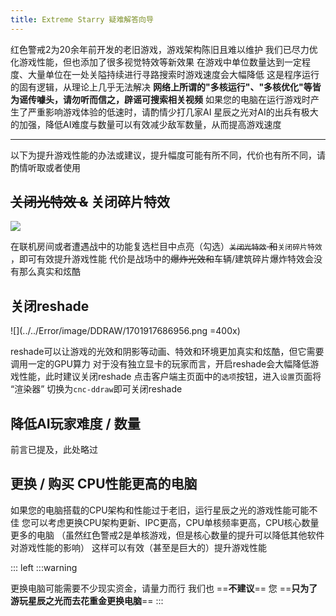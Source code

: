 ```yaml
---
title: Extreme Starry 疑难解答向导
---
```


红色警戒2为20余年前开发的老旧游戏，游戏架构陈旧且难以维护
我们已尽力优化游戏性能，但也添加了很多视觉特效等新效果
在游戏中单位数量达到一定程度、大量单位在一处关隘持续进行寻路搜索时游戏速度会大幅降低
这是程序运行的固有逻辑，从理论上几乎无法解决
**网络上所谓的"多核运行"、"多核优化"等皆为谣传噱头，请勿听而信之，辟谣可搜索相关视频**
如果您的电脑在运行游戏时产生了严重影响游戏体验的低速时，请酌情少打几家AI
星辰之光对AI的出兵有极大的加强，降低AI难度与数量可以有效减少敌军数量，从而提高游戏速度

---

以下为提升游戏性能的办法或建议，提升幅度可能有所不同，代价也有所不同，请酌情听取或者使用

## ~~关闭光特效 &~~ 关闭碎片特效

![](image/Offline/1701938683481.png)

在联机房间或者遭遇战中的功能复选栏目中点亮（勾选）~~`关闭光特效` 和~~`关闭碎片特效` ，即可有效提升游戏性能
代价是战场中的~~爆炸光效和~~车辆/建筑碎片爆炸特效会没有那么真实和炫酷

## 关闭reshade

![](../../Error/image/DDRAW/1701917686956.png =400x)

reshade可以让游戏的光效和阴影等动画、特效和环境更加真实和炫酷，但它需要调用一定的GPU算力
对于没有独立显卡的玩家而言，开启reshade会大幅降低游戏性能，此时建议关闭reshade
点击客户端主页面中的`选项`按钮，进入`设置`页面将 “渲染器” 切换为`cnc-ddraw`即可关闭reshade

## 降低AI玩家难度 / 数量

前言已提及，此处略过

## 更换 / 购买 CPU性能更高的电脑

如果您的电脑搭载的CPU架构和性能过于老旧，运行星辰之光的游戏性能可能不佳
您可以考虑更换CPU架构更新、IPC更高，CPU单核频率更高，CPU核心数量更多的电脑
（虽然红色警戒2是单核游戏，但是核心数量的提升可以降低其他软件对游戏性能的影响）
这样可以有效（甚至是巨大的）提升游戏性能

::: left
:::warning

<!-- TODO: 改用GFM语法 -->

更换电脑可能需要不少现实资金，请量力而行
我们也 ==**不建议**== 您 ==**只为了游玩星辰之光而去花重金更换电脑**==
:::
